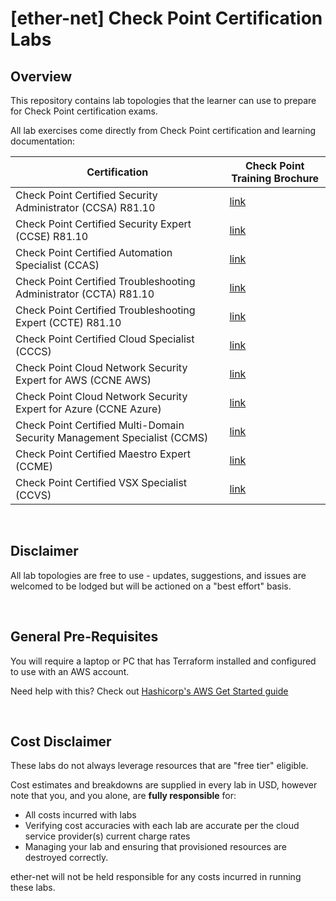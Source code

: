 # [ether-net] Check Point Certification Labs

## Overview

This repository contains lab topologies that the learner can use to prepare for Check Point certification exams.

All lab exercises come directly from Check Point certification and learning documentation:

| Certification  | Check Point Training Brochure |
|----------------|-----------------------------|
| Check Point Certified Security Administrator (CCSA) R81.10 | [link](https://www.checkpoint.com/downloads/training/CCSA_Overview_Flyer.pdf) |
| Check Point Certified Security Expert (CCSE) R81.10 | [link](https://www.checkpoint.com/downloads/training/CCSE_Overview_Flyer.pdf) |
| Check Point Certified Automation Specialist (CCAS) | [link](https://www.checkpoint.com/downloads/training/CCAS-R80-x-course-overview.pdf) |
| Check Point Certified Troubleshooting Administrator (CCTA) R81.10 | [link](https://www.checkpoint.com/downloads/training/DOC-Training-Data-Sheet-CCTA-R81.10-V1.0.pdf) |
| Check Point Certified Troubleshooting Expert (CCTE) R81.10 | [link](https://www.checkpoint.com/downloads/training/DOC-Training-Data-Sheet-CCTE-R81.10-V1.0.pdf) |
| Check Point Certified Cloud Specialist (CCCS) | [link](https://www.checkpoint.com/downloads/training/CCCS-R81-course-overview.pdf) |
| Check Point Cloud Network Security Expert for AWS (CCNE AWS) | [link](https://www.checkpoint.com/downloads/training/CNSE-AWS-R81-Course-Overview_Flyer.pdf) |
| Check Point Cloud Network Security Expert for Azure (CCNE Azure) | [link](https://www.checkpoint.com/downloads/training/CNSE-Azure-R81-Course-Overview_Flyer.pdf) |
| Check Point Certified Multi-Domain Security Management Specialist (CCMS) | [link](https://www.checkpoint.com/downloads/training/CCMS-R80-x-course-overview.pdf) |
| Check Point Certified Maestro Expert (CCME) | [link](https://www.checkpoint.com/downloads/training/maestro-course.pdf) |
| Check Point Certified VSX Specialist (CCVS) | [link](https://www.checkpoint.com/downloads/training/CCVS-R80-x-course-overview.pdf) | 

<br />

## Disclaimer

All lab topologies are free to use - updates, suggestions, and issues are welcomed to be lodged but will be actioned on a "best effort" basis.

<br />

## General Pre-Requisites

You will require a laptop or PC that has Terraform installed and configured to use with an AWS account.

Need help with this? Check out [Hashicorp's AWS Get Started guide](https://learn.hashicorp.com/collections/terraform/aws-get-started)

<br />

## Cost Disclaimer

These labs do not always leverage resources that are "free tier" eligible.

Cost estimates and breakdowns are supplied in every lab in USD, however note that you, and you alone, are **fully responsible** for:
* All costs incurred with labs
* Verifying cost accuracies with each lab are accurate per the cloud service provider(s) current charge rates
* Managing your lab and ensuring that provisioned resources are destroyed correctly.

ether-net will not be held responsible for any costs incurred in running these labs.

<br />
